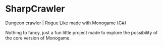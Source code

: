 # SharpCrawler
Dungeon crawler | Rogue Like made with Monogame (C#)

Nothing to fancy, just a fun little project made to explore the possibility of the core version of Monogame.

